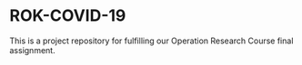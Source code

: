 # ROK-COVID-19
This is a project repository for fulfilling our Operation Research Course final assignment.
